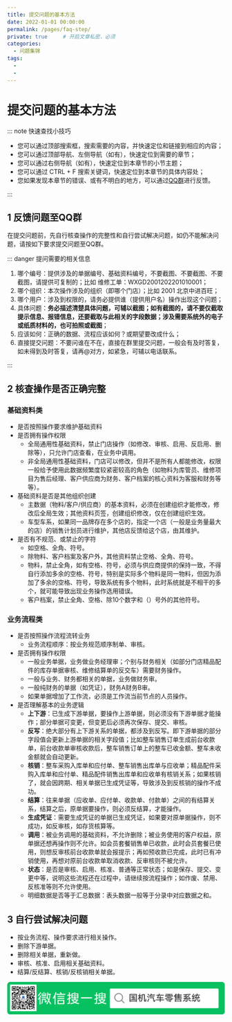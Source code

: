 ```yaml
---
title: 提交问题的基本方法
date: 2022-01-01 00:00:00
permalink: /pages/faq-step/
private: true     # 开启文章私密，必须
categories:
  - 问题集锦
tags:
  - 
  -  
---
```



# 提交问题的基本方法

::: note 快速查找小技巧

- 您可以通过顶部搜索框，搜索需要的内容，并快速定位和链接到相应的内容；
- 您可以通过顶部导航、左侧导航（如有），快速定位到需要的章节；
- 您可以通过右侧导航（如有），快速定位到本章节的小节主题；
- 您可以通过 CTRL + F 搜索关键词，快速定位到本章节的具体内容处；
- 您如果发现本章节的错误、或有不明白的地方，可以通过[QQ群](https://jq.qq.com/?_wv=1027&k=Y6HPvi87)进行反馈。

:::



## 1 反馈问题至QQ群

在提交问题前，先自行核查操作的完整性和自行尝试解决问题，如仍不能解决问题，请按如下要求提交问题至QQ群。

::: danger 提问需要的相关信息

1. 哪个编号：提供涉及的单据编号、基础资料编号，不要截图、不要截图、不要截图，请提供可复制的；比如 维修工单：WXGD2001202201010001；
2. 哪个组织：本次操作涉及的组织（即哪个门店）；比如 2001 北京中进百旺；
3. 哪个用户：涉及到权限的，请务必提供谁（提供用户名）操作出现这个问题；
4. 具体问题：**务必描述清楚具体问题，可辅以截图；如有截图的，请不要仅截取提示信息、报错信息，还要截取与此相关的字段数据；涉及需要系统外的电子或纸质材料的，也可拍照或截图**；
5. 应该如何：正确的数据、流程应该如何？或期望要改成什么；
6. 直接提交问题：不要问谁在不在，直接在群里提交问题，一般会有及时答复，如未得到及时答复，请再@对方，如紧急，可辅以电话联系。

:::



## 2 核查操作是否正确完整

### 基础资料类

- 是否按照操作要求维护基础资料
- 是否拥有操作权限
  - 全局通用性基础资料，禁止门店操作（如修改、审核、启用、反启用、删除等），只允许门店查看，在业务中调用。
  - 非全局通用性基础资料，门店可以修改，但并不是所有人都能修改，权限一般给予使用此数据频繁度较紧密较高的角色（如物料为库管员、维修项目为售后经理、客户供应商为财务、客户档案的核心资料为客服和财务等等）。
- 基础资料是否是其他组织创建
  - 主数据（物料/客户/供应商）的基本资料，必须在创建组织才能修改，修改后全局生效；其他资料页签，创建组织修改，仅在创建组织生效。
  - 车型车系，如果同一品牌存在多个店的，指定一个店（一般是业务量最大的店）的销售计划员进行维护，其他店反馈给这个店，由其维护。
- 是否有不规范、或禁止的字符
  - 如空格、全角、符号。
  - 除物料、客户档案及客户外，其他资料禁止空格、全角、符号。
  - 物料，禁止全角，如有空格、符号，必须与供应商提供的保持一致，不得自行添加多余的空格、符号，特别是实际多个物料是同一物料，但因为添加了多余的空格、符号，导致系统有多个物料，此时系统就是不相干的多个，就可能导致出现业务操作选用错误。
  - 客户档案，禁止全角、空格、除10个数字和（）号外的其他符号。

### 业务流程类

- 是否按照操作流程流转业务
  - 业务流程顺序：按业务规范顺序制单、审核。
- 是否拥有操作权限
  - 一般业务单据，业务做业务经理审；个别与财务相关（如部分门店精品配件的库存单据审核、维修结算单的反交车）需要财务操作。
  - 一般与业务、财务都相关的单据，业务做财务审。
  - 一般纯财务的单据（如凭证），财务A财务B审。
  - 如果单据增加了工作流，必须是工作流当前节点的人员操作。
- 是否理解基本的业务逻辑
  - **上下游**：已生成下游单据，要操作上游单据，则必须没有下游单据才能操作；部分单据可变更，但变更后必须再次保存、提交、审核。
  - **反写**：绝大部分有上下游关系的单据，都涉及到反写。即下游单据的部分字段值会更新上游单据的相关字段值；比如整车销售订单生成前台收款单，前台收款单审核收款后，整车销售订单上的整车已收金额、整车未收金额就会自动更新。
  - **核销**：整车采购入库单和应付单、整车销售出库单与应收单；精品配件采购入库单和应付单、精品配件销售出库单和应收单有核销关系；如果核销了，就会因跨期、相关单据已生成凭证等，导致涉及到反核销的操作不成功。
  - **结算**：往来单据（应收单、应付单、收款单、付款单）之间的有结算关系，结算之后，原单据要操作，则必须反结算，才能操作。
  - **生成凭证**：需要生成凭证的单据已生成凭证，如果要对原单据操作，则不成功，如反审核，如存货核算等。
  - **调用**：被业务调用的基础资料，不允许删除；被业务使用的客户权益，原单据还想再操作则不允许。如会员套餐销售单已收款，此时会员套餐已使用，则想反审核前台收款单就会报提示；再如预收款已完成，此时已有冲销使用，再想对原前台收款单取消收款、反审核则不被允许。
  - **状态**：是否是审核、启用、核准、普通等正常状态；如是保存、提交、变更中等，说明这些流程还在过程中，请继续按流程操作；如作废、禁用、反核准等则不允许使用。
  - 明细数据是否等于汇总数据：表头数据一般等于分录中对应数据之和。

## 3 自行尝试解决问题

- 按业务流程、操作要求进行相关操作。
- 删除下游单据。
- 删除相关单据，重新做。
- 审核、核准、启用相关基础资料。
- 结算/反结算、核销/反核销相关单据。



![](/easpublic/eashelpimg/ctcaierpbanner1.png)
